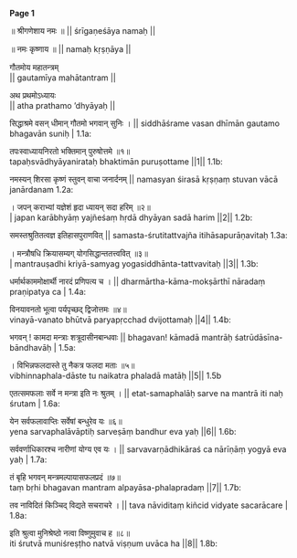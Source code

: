 **Page 1**

॥ श्रीगणेशाय नमः ॥
|| śrīgaṇeśāya namaḥ ||

॥ नमः कृष्णाय ॥
|| namaḥ kṛṣṇāya ||

गौतमोय महातन्त्रम्  
|| gautamīya mahātantram ||

अथ प्रथमोऽध्यायः  
|| atha prathamo ’dhyāyaḥ ||


सिद्धाश्रमे वसन् धीमान् गौतमो भगवान् सुनिः । 
|| siddhāśrame vasan dhīmān gautamo bhagavān suniḥ | 
1.1a: 

तपःस्वाध्यायनिरतो भक्तिमान् पुरुषोत्तमे ॥१॥  
tapaḥsvādhyāyanirataḥ bhaktimān puruṣottame ||1||
1.1b: 

नमस्यन् शिरसा कृष्णं स्तुवन् वाचा जनार्दनम् 
|| namasyan śirasā kṛṣṇaṃ stuvan vācā janārdanam 
1.2a:

। जपन् कराभ्यां यज्ञेशं हृदा ध्यायन् सदा हरिम् ॥२॥  
| japan karābhyāṃ yajñeśaṃ hṛdā dhyāyan sadā harim ||2||
1.2b:

समस्तश्रुतितत्वज्ञ इतिहासपुराणवित् 
|| samasta-śrutitattvajña itihāsapurāṇavitaḥ
1.3a:

। मन्त्रौषधि क्रियासम्यग् योगसिद्धान्ततत्त्ववित् ॥३॥  
| mantrauṣadhi kriyā-samyag yogasiddhānta-tattvavitaḥ ||3||
1.3b:

धर्मार्थकाममोक्षार्थी नारदं प्रणिपत्य च । 
|| dharmārtha-kāma-mokṣārthī nāradaṃ praṇipatya ca | 
1.4a:

विनयावनतो भूत्वा पर्यपृच्छद् द्विजोत्तमः ॥४॥  
vinayā-vanato bhūtvā paryapṛcchad dvijottamaḥ ||4||
1.4b:

भगवन् ! कामदा मन्त्राः शत्रूदासीनबान्धवाः 
|| bhagavan! kāmadā mantrāḥ śatrūdāsīna-bāndhavāḥ | 
1.5a:

। विभिन्नफलदास्ते तु नैकत्र फलदा मताः ॥५॥  
vibhinnaphala-dāste tu naikatra phaladā matāḥ ||5||
1.5b

एतत्समफलाः सर्वे न मन्त्रा इति नः श्रुतम् । 
|| etat-samaphalāḥ sarve na mantrā iti naḥ śrutam | 
1.6a:

येन सर्वफलावाप्तिः सर्वेषां बन्धुरेव यः ॥६॥  
yena sarvaphalāvāptiḥ sarveṣāṃ bandhur eva yaḥ ||6||
1.6b:

सर्ववर्णाधिकारश्च नारीणां योग्य एव यः । 
|| sarvavarṇādhikāraś ca nārīṇāṃ yogyā eva yaḥ | 
1.7a:

तं बृहि भगवन् मन्त्रमल्पायासफलप्रदं ॥७॥  
taṃ bṛhi bhagavan mantram alpayāsa-phalapradaṃ ||7||
1.7b:

तव नाविदितं किञ्चिद् विद्यते सचराचरे । 
|| tava nāviditaṃ kiñcid vidyate sacarācare | 
1.8a:

इति श्रुत्वा मुनिश्रेष्ठो नत्वा विष्णुमुवाच ह ॥८॥  
iti śrutvā muniśreṣṭho natvā viṣṇum uvāca ha ||8||
1.8b:



